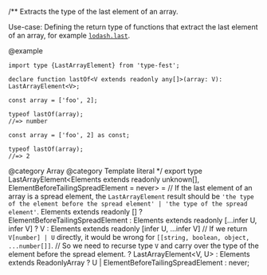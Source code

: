 /\*\*
Extracts the type of the last element of an array.

Use-case: Defining the return type of functions that extract the last element of an array, for example [`lodash.last`](https://lodash.com/docs/4.17.15#last).

@example

    import type {LastArrayElement} from 'type-fest';

    declare function lastOf<V extends readonly any[]>(array: V): LastArrayElement<V>;

    const array = ['foo', 2];

    typeof lastOf(array);
    //=> number

    const array = ['foo', 2] as const;

    typeof lastOf(array);
    //=> 2

@category Array
@category Template literal
\*/
export type LastArrayElement\<Elements extends readonly unknown\[\], ElementBeforeTailingSpreadElement = never\> =
// If the last element of an array is a spread element, the `LastArrayElement` result should be `'the type of the element before the spread element' | 'the type of the spread element'`.
Elements extends readonly \[\]
? ElementBeforeTailingSpreadElement
: Elements extends readonly \[...infer U, infer V\]
? V
: Elements extends readonly \[infer U, ...infer V\]
// If we return `V[number] | U` directly, it would be wrong for `[[string, boolean, object, ...number[]]`.
// So we need to recurse type `V` and carry over the type of the element before the spread element.
? LastArrayElement\<V, U\>
: Elements extends ReadonlyArray<infer U>
? U \| ElementBeforeTailingSpreadElement
: never;

